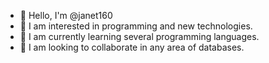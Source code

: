 - 👋 Hello, I'm @janet160
- 👀 I am interested in programming and new technologies.
- 🌱 I am currently learning several programming languages.
- 💞️ I am looking to collaborate in any area of databases.
